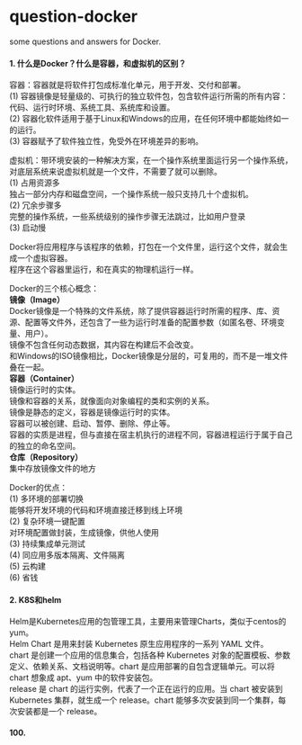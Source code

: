 # question-docker
some questions and answers for Docker.

#### 1. 什么是Docker？什么是容器，和虚拟机的区别？
容器：容器就是将软件打包成标准化单元，用于开发、交付和部署。<br>
(1) 容器镜像是轻量级的、可执行的独立软件包，包含软件运行所需的所有内容：代码、运行时环境、系统工具、系统库和设置。<br>
(2) 容器化软件适用于基于Linux和Windows的应用，在任何环境中都能始终如一的运行。<br>
(3) 容器赋予了软件独立性，免受外在环境差异的影响。<br>

虚拟机：带环境安装的一种解决方案，在一个操作系统里面运行另一个操作系统，对底层系统来说虚拟机就是一个文件，不需要了就可以删除。<br>
(1) 占用资源多<br>
独占一部分内存和磁盘空间，一个操作系统一般只支持几十个虚拟机。<br>
(2) 冗余步骤多<br>
完整的操作系统，一些系统级别的操作步骤无法跳过，比如用户登录<br>
(3) 启动慢

Docker将应用程序与该程序的依赖，打包在一个文件里，运行这个文件，就会生成一个虚拟容器。<br>
程序在这个容器里运行，和在真实的物理机运行一样。

Docker的三个核心概念：<br>
**镜像（Image）**<br>
Docker镜像是一个特殊的文件系统，除了提供容器运行时所需的程序、库、资源、配置等文件外，还包含了一些为运行时准备的配置参数（如匿名卷、环境变量、用户）。<br>
镜像不包含任何动态数据，其内容在构建后不会改变。<br>
和Windows的ISO镜像相比，Docker镜像是分层的，可复用的，而不是一堆文件叠在一起。<br>
**容器（Container）**<br>
镜像运行时的实体。<br>
镜像和容器的关系，就像面向对象编程的类和实例的关系。<br>
镜像是静态的定义，容器是镜像运行时的实体。<br>
容器可以被创建、启动、暂停、删除、停止等。<br>
容器的实质是进程，但与直接在宿主机执行的进程不同，容器进程运行于属于自己的独立的命名空间。<br>
**仓库（Repository）**<br>
集中存放镜像文件的地方<br>

Docker的优点：<br>
(1) 多环境的部署切换<br>
能够将开发环境的代码和环境直接迁移到线上环境<br>
(2) 复杂环境一键配置<br>
对环境配置做封装，生成镜像，供他人使用<br>
(3) 持续集成单元测试<br>
(4) 同应用多版本隔离、文件隔离<br>
(5) 云构建<br>
(6) 省钱

#### 2. K8S和helm
Helm是Kubernetes应用的包管理工具，主要用来管理Charts，类似于centos的yum。<br>
Helm Chart 是用来封装 Kubernetes 原生应用程序的一系列 YAML 文件。<br>
chart 是创建一个应用的信息集合，包括各种 Kubernetes 对象的配置模板、参数定义、依赖关系、文档说明等。chart 是应用部署的自包含逻辑单元。可以将 chart 想象成 apt、yum 中的软件安装包。<br>
release 是 chart 的运行实例，代表了一个正在运行的应用。当 chart 被安装到 Kubernetes 集群，就生成一个 release。chart 能够多次安装到同一个集群，每次安装都是一个 release。










#### 100.
